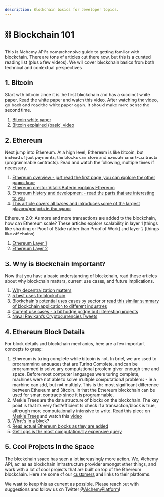 ```yaml
---
description: Blockchain basics for developer topics.
---
```


# ⛓ Blockchain 101

This is Alchemy API's comprehensive guide to getting familiar with blockchain. There are tons of articles out there now, but this is a curated reading list (plus a few videos). We will cover blockchain basics from both technical and contextual perspectives.

## 1. Bitcoin&#x20;

Start with bitcoin since it is the first blockchain and has a succinct white paper. Read the white paper and watch this video. After watching the video, go back and read the white paper again. It should make more sense the second time.

1. &#x20;[Bitcoin white paper](https://bitcoin.org/bitcoin.pdf)
2. &#x20;[Bitcoin explained (basic) video](https://www.youtube.com/watch?v=bBC-nXj3Ng4)

## 2. Ethereum

Next jump into Ethereum. At a high level, Ethereum is like bitcoin, but instead of just payments, the blocks can store and execute smart-contracts (programmable contracts). Read and watch the following, multiple times if necessary.

1. &#x20;[Ethereum overview - just read the first page, you can explore the other pages later](http://ethdocs.org/en/latest/introduction/what-is-ethereum.html)
2. &#x20;[Ethereum creator Vitalik Buterin explains Ethereum](https://www.youtube.com/watch?v=66SaEDzlmP4l)
3. &#x20;[Ethereum history and development - read the parts that are interesting to you](https://blockgeeks.com/guides/ethereum/)
4. &#x20;[This article covers all bases and introduces some of the largest players/projects in the space](https://medium.com/@mattcondon/getting-up-to-speed-on-ethereum-63ed28821bbe)

Ethereum 2.0: As more and more transactions are added to the blockchain, how can Ethereum scale? These articles explore scalability in layer 1 (things like sharding or Proof of Stake rather than Proof of Work) and layer 2 (things like off chains).

1. &#x20;[Ethereum Layer 1](https://docs.ethhub.io/ethereum-roadmap/ethereum-2.0/eth-2.0-phases/)
2. &#x20;[Ethereum Layer 2](https://medium.com/l4-media/making-sense-of-ethereums-layer-2-scaling-solutions-state-channels-plasma-and-truebit-22cb40dcc2f4)

## 3. Why is Blockchain Important?

Now that you have a basic understanding of blockchain, read these articles about why blockchain matters, current use cases, and future implications.

1. &#x20;[Why decentralization matters](https://medium.com/s/story/why-decentralization-matters-5e3f79f7638e)
2. &#x20;[5 best uses for blockchain](https://medium.com/bitfwd/top-5-most-compelling-use-cases-for-blockchain-technology-d198e500e3d3)
3. &#x20;[Blockchain's potential uses cases by sector](https://www.cbinsights.com/research/industries-disrupted-blockchain/) or  [read this similar summary of blockchain application to different industries](https://lisk.io/academy/blockchain-basics/use-cases)
4. [Current use cases - a bit hodge podge but interesting projects](https://hackernoon.com/20-blockchain-use-cases-for-2018-you-should-know-f7d2919c191d)
5. [Naval Ravikant’s Cryptocurrencies Tweets](https://medium.com/the-naked-founder/naval-ravikants-36-tweets-on-cryptocurrencies-f9b2b64106c1)

## 4. Ethereum Block Details&#x20;

For block details and blockchain mechanics, here are a few important concepts to grasp:

1. Ethereum is turing complete while bitcoin is not. In brief, we are used to programming languages that are Turing Complete, and can be programmed to solve any computational problem given enough time and space. Before most computer languages were turing complete, machines were not able to solve multiple computational problems - ie a machine can add, but not multiply. This is the most significant difference between Ethereum and Bitcoin, in that the Ethereum blockchain can be used for smart contracts since it is programmable.
2. Merkle Trees are the data structure of blocks on the blockchain. The key point is that its very fast/efficient to check if a transaction/block is true, although more computationally intensive to write. Read this piece on [Merkle Trees](https://hackernoon.com/merkle-tree-introduction-4c44250e2da7) and watch this [video](https://www.youtube.com/watch?v=WF5dNyFOqEc)
3. [What's in a block?](https://pegasys.tech/ethereum-explained-merkle-trees-world-state-transactions-and-more/)
4. &#x20;[Read actual Ethereum blocks as they are added](https://etherscan.io)
5. [Get Logs is the most computationally expensive query](https://codeburst.io/deep-dive-into-ethereum-logs-a8d2047c7371)

## 5. Cool Projects in the Space&#x20;

The blockchain space has seen a lot increasingly more action. We, Alchemy API, act as as blockchain infrastructure provider amongst other things, and work with a lot of cool projects that are built on top of the Ethereum blockchain. Here are some of our [customers](https://alchemyapi.io/customers) and links to their platforms.

We want to keep this as current as possible. Please reach out with suggestions and follow us on Twitter [@AlchemyPlatform](https://twitter.com/alchemyplatform)!

